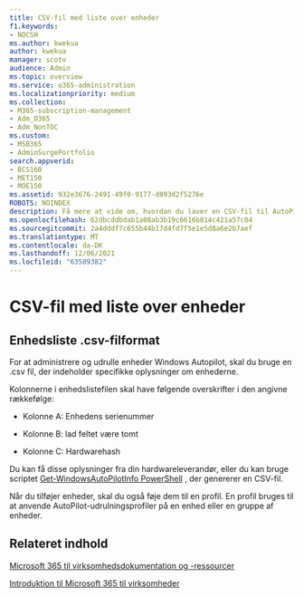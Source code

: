 ```yaml
---
title: CSV-fil med liste over enheder
f1.keywords:
- NOCSH
ms.author: kwekua
author: kwekua
manager: scotv
audience: Admin
ms.topic: overview
ms.service: o365-administration
ms.localizationpriority: medium
ms.collection:
- M365-subscription-management
- Adm_O365
- Adm_NonTOC
ms.custom:
- MSB365
- AdminSurgePortfolio
search.appverid:
- BCS160
- MET150
- MOE150
ms.assetid: 932e3676-2491-49f0-9177-d893d2f5276e
ROBOTS: NOINDEX
description: Få mere at vide om, hvordan du laver en CSV-fil til AutoPilot Microsoft 365 til virksomheder.
ms.openlocfilehash: 62dbcddbdab1a08ab3b19c6616b814c421a57c04
ms.sourcegitcommit: 2a4dddf7c655b44b17d4fd7f5e1e5d8a6e2b7aef
ms.translationtype: MT
ms.contentlocale: da-DK
ms.lasthandoff: 12/06/2021
ms.locfileid: "63589382"
---
```

# <a name="device-list-csv-file"></a>CSV-fil med liste over enheder

## <a name="device-list-csv-file-format"></a>Enhedsliste .csv-filformat

For at administrere og udrulle enheder Windows Autopilot, skal du bruge en .csv fil, der indeholder specifikke oplysninger om enhederne.
  
Kolonnerne i enhedslistefilen skal have følgende overskrifter i den angivne rækkefølge:
  
- Kolonne A: Enhedens serienummer

- Kolonne B: lad feltet være tomt

- Kolonne C: Hardwarehash

Du kan få disse oplysninger fra din hardwareleverandør, eller du kan bruge scriptet [Get-WindowsAutoPilotInfo PowerShell](https://www.powershellgallery.com/packages/Get-WindowsAutoPilotInfo) , der genererer en CSV-fil. 

Når du tilføjer enheder, skal du også føje dem til en profil. En profil bruges til at anvende AutoPilot-udrulningsprofiler på en enhed eller en gruppe af enheder.
  
## <a name="related-content"></a>Relateret indhold

[Microsoft 365 til virksomhedsdokumentation og -ressourcer](../../index.yml)
  
[Introduktion til Microsoft 365 til virksomheder](../../admin/admin-overview/what-is-microsoft-365.md)